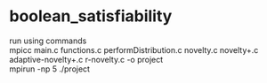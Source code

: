 # boolean_satisfiability

run using commands<br/>
mpicc main.c functions.c performDistribution.c novelty.c novelty+.c adaptive-novelty+.c r-novelty.c -o project<br/>
mpirun -np 5 ./project<br/>
